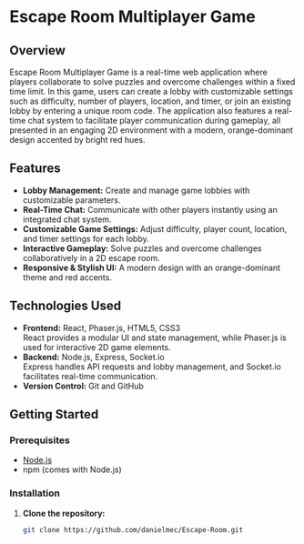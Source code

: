 # Escape Room Multiplayer Game

## Overview
Escape Room Multiplayer Game is a real-time web application where players collaborate to solve puzzles and overcome challenges within a fixed time limit. In this game, users can create a lobby with customizable settings such as difficulty, number of players, location, and timer, or join an existing lobby by entering a unique room code. The application also features a real-time chat system to facilitate player communication during gameplay, all presented in an engaging 2D environment with a modern, orange-dominant design accented by bright red hues.

## Features
- **Lobby Management:** Create and manage game lobbies with customizable parameters.
- **Real-Time Chat:** Communicate with other players instantly using an integrated chat system.
- **Customizable Game Settings:** Adjust difficulty, player count, location, and timer settings for each lobby.
- **Interactive Gameplay:** Solve puzzles and overcome challenges collaboratively in a 2D escape room.
- **Responsive & Stylish UI:** A modern design with an orange-dominant theme and red accents.

## Technologies Used
- **Frontend:** React, Phaser.js, HTML5, CSS3  
  React provides a modular UI and state management, while Phaser.js is used for interactive 2D game elements.
- **Backend:** Node.js, Express, Socket.io  
  Express handles API requests and lobby management, and Socket.io facilitates real-time communication.
- **Version Control:** Git and GitHub

## Getting Started

### Prerequisites
- [Node.js](https://nodejs.org/) 
- npm (comes with Node.js)

### Installation

1. **Clone the repository:**
   ```bash
   git clone https://github.com/danielmec/Escape-Room.git
